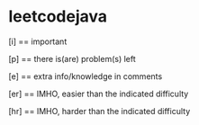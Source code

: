 # leetcodejava

[i] == important

[p] == there is(are) problem(s) left

[e] == extra info/knowledge in comments

[er] == IMHO, easier than the indicated difficulty

[hr] == IMHO, harder than the indicated difficulty
